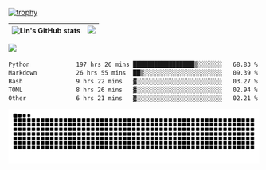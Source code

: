 [![trophy](https://github-profile-trophy.vercel.app/?username=ocss884&column=7)](https://github.com/ocss884)

| ![Lin's GitHub stats](https://github-readme-stats.vercel.app/api?username=ocss884&show_icons=true&hide_border=True&count_private=true) | ![](https://github-readme-streak-stats.herokuapp.com?user=ocss884&hide_border=true&date_format=M%20j%5B%2C%20Y%5D&ring=7EDDCF&fire=7EDDCF") |
| ------------------------------------------------------------ | ------------------------------------------------------------ |

![](https://komarev.com/ghpvc/?username=ocss884&color=brightgreen)

<!--START_SECTION:waka-->

```txt
Python             197 hrs 26 mins █████████████████▒░░░░░░░   68.83 %
Markdown           26 hrs 55 mins  ██▒░░░░░░░░░░░░░░░░░░░░░░   09.39 %
Bash               9 hrs 22 mins   ▓░░░░░░░░░░░░░░░░░░░░░░░░   03.27 %
TOML               8 hrs 26 mins   ▓░░░░░░░░░░░░░░░░░░░░░░░░   02.94 %
Other              6 hrs 21 mins   ▓░░░░░░░░░░░░░░░░░░░░░░░░   02.21 %
```

<!--END_SECTION:waka-->

<p align="center">
   <img src="https://github.com/ocss884/ocss884/blob/output/github-snake.svg" alt="snake">
</p>
